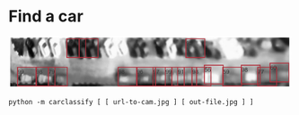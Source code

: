 Find a car
==========

![demo](https://raw.githubusercontent.com/yottatsa/carclassify/master/demo.png)

    python -m carclassify [ [ url-to-cam.jpg ] [ out-file.jpg ] ]
    
